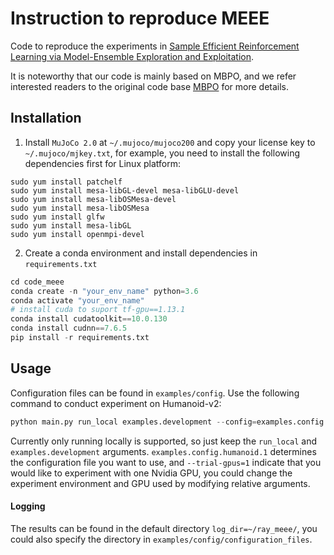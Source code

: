 # Instruction to reproduce MEEE
Code to reproduce the experiments in [Sample Efficient Reinforcement Learning via Model-Ensemble Exploration and Exploitation](https://arxiv.org/abs/2107.01825). 

It is noteworthy that our code is mainly based on MBPO, and we refer interested readers to the original code base [MBPO](https://github.com/JannerM/mbpo) for more details.

## Installation
1. Install `MuJoCo 2.0` at `~/.mujoco/mujoco200` and copy your license key to `~/.mujoco/mjkey.txt`, for example, you need to install the following 
dependencies first for Linux platform:
```
sudo yum install patchelf
sudo yum install mesa-libGL-devel mesa-libGLU-devel
sudo yum install mesa-libOSMesa-devel
sudo yum install mesa-libOSMesa
sudo yum install glfw
sudo yum install mesa-libGL
sudo yum install openmpi-devel
```
2. Create a conda environment and install dependencies in `requirements.txt`
```python
cd code_meee
conda create -n "your_env_name" python=3.6
conda activate "your_env_name"
# install cuda to suport tf-gpu==1.13.1
conda install cudatoolkit==10.0.130 
conda install cudnn==7.6.5
pip install -r requirements.txt
```

## Usage
Configuration files can be found in `examples/config`. Use the following command to conduct experiment on Humanoid-v2:
```python
python main.py run_local examples.development --config=examples.config.humanoid.1 --trial-gpus=1
```
Currently only running locally is supported, so just keep the `run_local` and `examples.development` arguments. `examples.config.humanoid.1` determines the configuration file you want to use, and `--trial-gpus=1` indicate that you would like to experiment with one Nvidia GPU, you could change the experiment environment and GPU used by modifying relative arguments. 

#### Logging
The results can be found in the default directory `log_dir=~/ray_meee/`, you could also specify the directory in `examples/config/configuration_files`.
